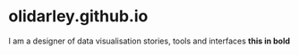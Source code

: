 # olidarley.github.io
I am a designer of data visualisation stories, tools and interfaces
**this in bold**
